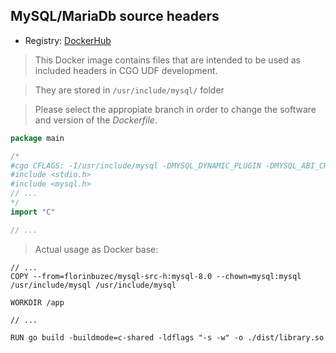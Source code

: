 ## MySQL/MariaDb source headers

- Registry: [DockerHub](https://hub.docker.com/r/florinbuzec/mysql-src-h/tags/)

> This Docker image contains files that are intended to be used as included headers in CGO UDF development.

> They are stored in ``/usr/include/mysql/`` folder

> Please select the appropiate branch in order to change the software and version of the *Dockerfile*.

```go
package main

/*
#cgo CFLAGS: -I/usr/include/mysql -DMYSQL_DYNAMIC_PLUGIN -DMYSQL_ABI_CHECK
#include <stdio.h>
#include <mysql.h>
// ...
*/
import "C"

// ...
```

> Actual usage as Docker base:
```docker
// ...
COPY --from=florinbuzec/mysql-src-h:mysql-8.0 --chown=mysql:mysql /usr/include/mysql /usr/include/mysql

WORKDIR /app

// ...

RUN go build -buildmode=c-shared -ldflags "-s -w" -o ./dist/library.so

```